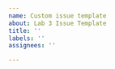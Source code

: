 ```yaml
---
name: Custom issue template
about: Lab 3 Issue Template
title: ''
labels: ''
assignees: ''

---
```



